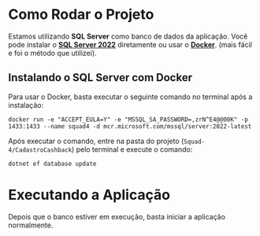 # Como Rodar o Projeto

Estamos utilizando **SQL Server** como banco de dados da aplicação. Você pode instalar o [**SQL Server 2022**](https://www.microsoft.com/pt-br/sql-server/sql-server-downloads) diretamente ou usar o [**Docker**](https://docs.docker.com/desktop/install/windows-install/). (mais fácil e foi o método que utilizei).

## Instalando o SQL Server com Docker

Para usar o Docker, basta executar o seguinte comando no terminal após a instalação:

```console
docker run -e "ACCEPT_EULA=Y" -e "MSSQL_SA_PASSWORD=,zrN^E4@@00K" -p 1433:1433 --name squad4 -d mcr.microsoft.com/mssql/server:2022-latest
```
Após executar o comando, entre na pasta do projeto (`Squad-4/CadastroCashback`) pelo terminal e execute o comando:

```console
dotnet ef database update
```

# Executando a Aplicação
Depois que o banco estiver em execução, basta iniciar a aplicação normalmente.
